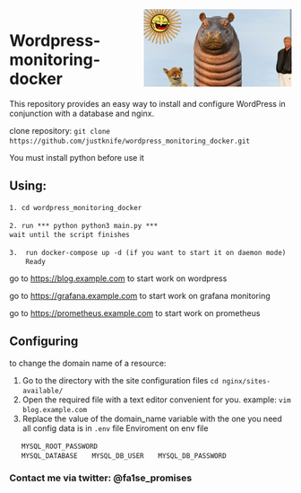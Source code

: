 <img src="icon.png" align="right" />

# Wordpress-monitoring-docker
This repository provides an easy way to install and configure WordPress in conjunction with a database and nginx.



clone repository: ``` git clone https://github.com/justknife/wordpress_monitoring_docker.git ```

You must install python before use it 

   ## Using:

    1. cd wordpress_monitoring_docker

    2. run *** python python3 main.py ***
    wait until the script finishes

    3.  run docker-compose up -d (if you want to start it on daemon mode)
        Ready
        

go to https://blog.example.com to start work on wordpress


go to https://grafana.example.com to start work on grafana monitoring


go to https://prometheus.example.com to start work on prometheus

## Configuring

to change the domain name of a resource:
1. Go to the directory with the site configuration files
  ```cd nginx/sites-available/ ```
2. Open the required file with a text editor convenient for you.
example: ```vim blog.example.com```
3. Replace the value of the domain_name variable with the one you need
all config data is in ```.env``` file
   Enviroment on env file 

```   MYSQL_ROOT_PASSWORD```  
```   MYSQL_DATABASE```
```   MYSQL_DB_USER```
```   MYSQL_DB_PASSWORD```






### Contact me via twitter: @fa1se_promises
